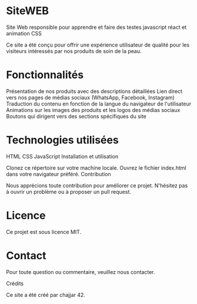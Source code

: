 # SiteWEB
Site Web responsible pour apprendre et faire des testes javascript réact et animation CSS

Ce site a été conçu pour offrir une expérience utilisateur de qualité pour les visiteurs intéressés par nos produits de soin de la peau.

# Fonctionnalités

Présentation de nos produits avec des descriptions détaillées
Lien direct vers nos pages de médias sociaux (WhatsApp, Facebook, Instagram)
Traduction du contenu en fonction de la langue du navigateur de l'utilisateur
Animations sur les images des produits et les logos des médias sociaux
Boutons qui dirigent vers des sections spécifiques du site

# Technologies utilisées

HTML
CSS
JavaScript
Installation et utilisation

Clonez ce répertoire sur votre machine locale.
Ouvrez le fichier index.html dans votre navigateur préféré.
Contribution

Nous apprécions toute contribution pour améliorer ce projet. N'hésitez pas à ouvrir un problème ou à proposer un pull request.

# Licence

Ce projet est sous licence MIT.

# Contact

Pour toute question ou commentaire, veuillez nous contacter.

Crédits

Ce site a été créé par chajjar 42.
